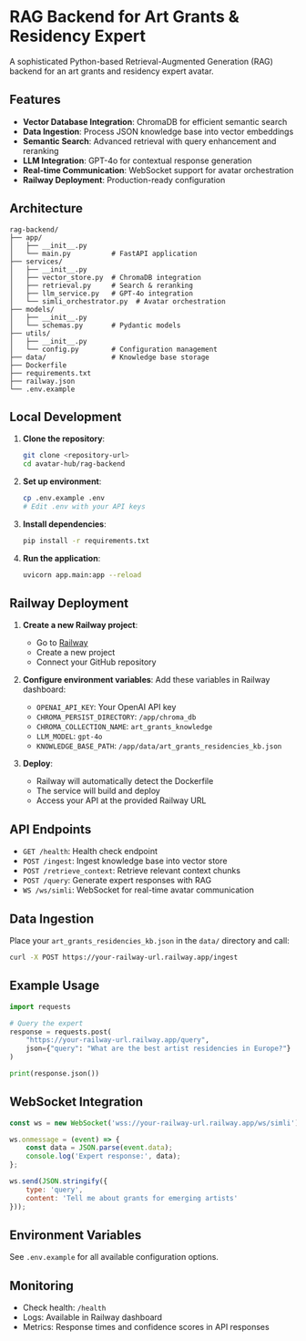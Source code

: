 # RAG Backend for Art Grants & Residency Expert

A sophisticated Python-based Retrieval-Augmented Generation (RAG) backend for an art grants and residency expert avatar.

## Features

- **Vector Database Integration**: ChromaDB for efficient semantic search
- **Data Ingestion**: Process JSON knowledge base into vector embeddings
- **Semantic Search**: Advanced retrieval with query enhancement and reranking
- **LLM Integration**: GPT-4o for contextual response generation
- **Real-time Communication**: WebSocket support for avatar orchestration
- **Railway Deployment**: Production-ready configuration

## Architecture

```
rag-backend/
├── app/
│   ├── __init__.py
│   └── main.py          # FastAPI application
├── services/
│   ├── __init__.py
│   ├── vector_store.py  # ChromaDB integration
│   ├── retrieval.py     # Search & reranking
│   ├── llm_service.py   # GPT-4o integration
│   └── simli_orchestrator.py  # Avatar orchestration
├── models/
│   ├── __init__.py
│   └── schemas.py       # Pydantic models
├── utils/
│   ├── __init__.py
│   └── config.py        # Configuration management
├── data/                # Knowledge base storage
├── Dockerfile
├── requirements.txt
├── railway.json
└── .env.example
```

## Local Development

1. **Clone the repository**:
   ```bash
   git clone <repository-url>
   cd avatar-hub/rag-backend
   ```

2. **Set up environment**:
   ```bash
   cp .env.example .env
   # Edit .env with your API keys
   ```

3. **Install dependencies**:
   ```bash
   pip install -r requirements.txt
   ```

4. **Run the application**:
   ```bash
   uvicorn app.main:app --reload
   ```

## Railway Deployment

1. **Create a new Railway project**:
   - Go to [Railway](https://railway.app)
   - Create a new project
   - Connect your GitHub repository

2. **Configure environment variables**:
   Add these variables in Railway dashboard:
   - `OPENAI_API_KEY`: Your OpenAI API key
   - `CHROMA_PERSIST_DIRECTORY`: `/app/chroma_db`
   - `CHROMA_COLLECTION_NAME`: `art_grants_knowledge`
   - `LLM_MODEL`: `gpt-4o`
   - `KNOWLEDGE_BASE_PATH`: `/app/data/art_grants_residencies_kb.json`

3. **Deploy**:
   - Railway will automatically detect the Dockerfile
   - The service will build and deploy
   - Access your API at the provided Railway URL

## API Endpoints

- `GET /health`: Health check endpoint
- `POST /ingest`: Ingest knowledge base into vector store
- `POST /retrieve_context`: Retrieve relevant context chunks
- `POST /query`: Generate expert responses with RAG
- `WS /ws/simli`: WebSocket for real-time avatar communication

## Data Ingestion

Place your `art_grants_residencies_kb.json` in the `data/` directory and call:

```bash
curl -X POST https://your-railway-url.railway.app/ingest
```

## Example Usage

```python
import requests

# Query the expert
response = requests.post(
    "https://your-railway-url.railway.app/query",
    json={"query": "What are the best artist residencies in Europe?"}
)

print(response.json())
```

## WebSocket Integration

```javascript
const ws = new WebSocket('wss://your-railway-url.railway.app/ws/simli');

ws.onmessage = (event) => {
    const data = JSON.parse(event.data);
    console.log('Expert response:', data);
};

ws.send(JSON.stringify({
    type: 'query',
    content: 'Tell me about grants for emerging artists'
}));
```

## Environment Variables

See `.env.example` for all available configuration options.

## Monitoring

- Check health: `/health`
- Logs: Available in Railway dashboard
- Metrics: Response times and confidence scores in API responses